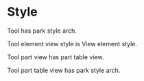 # Style

Tool has park style arch.

Tool element view style is View element style.

Tool part view has part table view.

Tool part table view has park style arch.